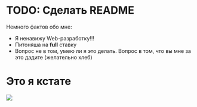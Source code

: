 # TODO: Сделать README
Немного фактов обо мне:
* Я ненавижу Web-разработку!!!
* Питоняша на **full** ставку
* Вопрос не в том, умею ли я это делать. Вопрос в том, что вы мне за это дадите (желательно хлеб)

# Это я кстате
![](https://github.com/niceguy135/niceguy135/blob/main/me_for_real.gif)
